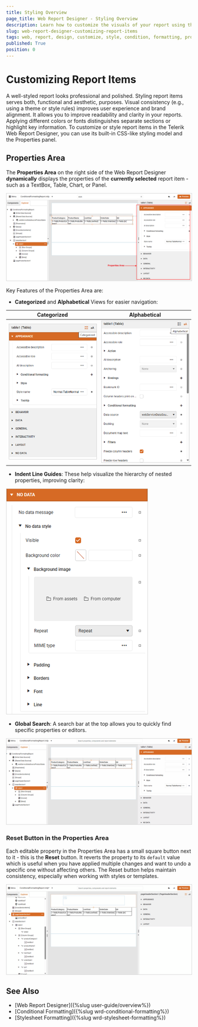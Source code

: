 ```yaml
---
title: Styling Overview
page_title: Web Report Designer - Styling Overview
description: Learn how to customize the visuals of your report using the fine-grained, built-in styling model, similar to the Cascading Style Sheets (CSS) model.
slug: web-report-designer-customizing-report-items
tags: web, report, design, customize, style, condition, formatting, properties, area 
published: True
position: 0
---
```

<style>
img[alt$="><"] {
  border: 1px solid lightgrey;
}
</style>

# Customizing Report Items

A well-styled report looks professional and polished. Styling report items serves both, functional and aesthetic, purposes. Visual consistency (e.g., using a theme or style rules) improves user experience and brand alignment. It allows you to improve readability and clarity in your reports. Applying different colors or fonts distinguishes separate sections or highlight key information.
To customize or style report items in the Telerik Web Report Designer, you can use its built-in CSS-like styling model and the Properties panel.

## Properties Area

The **Properties Area** on the right side of the Web Report Designer **dynamically** displays the properties of the **currently selected** report item - such as a TextBox, Table, Chart, or Panel.

![Customizing Report Items Properties Area ><](images/wrd-customizing-report-items-properties-area.png)  

Key Features of the Properties Area are:

* **Categorized** and **Alphabetical** Views for easier navigation:

|Categorized|Alphabetical|
|----|----|
|![Properties Area Categorized View ><](images/wrd-properties-area-categorized-area.png) |![Properties Area Alphabetical View><](images/wrd-properties-area-alphabetical-view.png)|

* **Indent Line Guides**: These help visualize the hierarchy of nested properties, improving clarity: 

![Indent Line Guides in Properties Area ><](images/wrd-properties-area-indent-line-guides.png)  

* **Global Search**: A search bar at the top allows you to quickly find specific properties or editors.

![Properties Area Global Search ><](images/wrd-properties-area-global-search.gif)   


### Reset Button in the Properties Area

Each editable property in the Properties Area has a small square button next to it - this is the **Reset** button. It reverts the property to its `default` value which is useful when you have applied multiple changes and want to undo a specific one without affecting others. The Reset button helps maintain consistency, especially when working with styles or templates.

![Properties Area Reset Button ><](images/wrd-properties-area-reset-button.gif)    


## See Also

* [Web Report Designer]({%slug user-guide/overview%})
* [Conditional Formatting]({%slug wrd-conditional-formatting%})
* [Stylesheet Formatting]({%slug wrd-stylesheet-formatting%})
